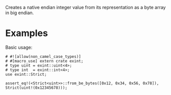 Creates a native endian integer value from its representation as a byte array in big endian.

# Examples

Basic usage:

```
# #![allow(non_camel_case_types)]
# #[macro_use] extern crate exint;
# type uint = exint::uint<4>;
# type int  = exint::int<4>;
use exint::Strict;

assert_eq!(<Strict<uint>>::from_be_bytes([0x12, 0x34, 0x56, 0x78]), Strict(uint!(0x12345678)));
```
